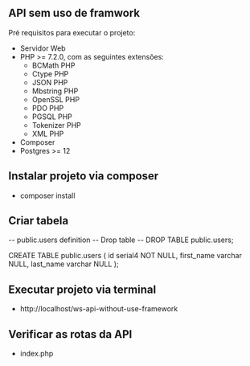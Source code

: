 ## API sem uso de framwork

Pré requisitos para executar o projeto:

- Servidor Web
- PHP >= 7.2.0, com as seguintes extensões:
    - BCMath PHP
    - Ctype PHP
    - JSON PHP
    - Mbstring PHP
    - OpenSSL PHP
    - PDO PHP
    - PGSQL PHP
    - Tokenizer PHP
    - XML PHP
- Composer
- Postgres >= 12

## Instalar projeto via composer

- composer install

## Criar tabela

-- public.users definition
-- Drop table
-- DROP TABLE public.users;

CREATE TABLE public.users (
id serial4 NOT NULL,
first_name varchar NULL,
last_name varchar NULL
);

## Executar projeto via terminal

- http://localhost/ws-api-without-use-framework

## Verificar as rotas da API

- index.php
